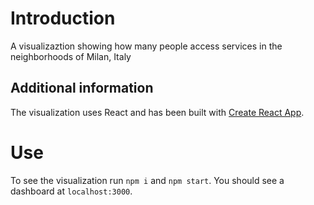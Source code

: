 # Introduction
A visualizaztion showing how many people access services in the neighborhoods of Milan, Italy

## Additional information
The visualization uses React and has been built with [Create React App](https://github.com/facebookincubator/create-react-app).

# Use
To see the visualization run `npm i` and `npm start`. You should see a dashboard at `localhost:3000`.
